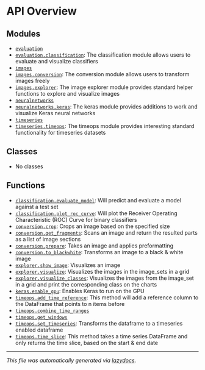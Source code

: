 <!-- markdownlint-disable -->

# API Overview

## Modules

- [`evaluation`](./evaluation.md#module-evaluation)
- [`evaluation.classification`](./evaluation.classification.md#module-evaluationclassification): The classification module allows users to evaluate and visualize classifiers
- [`images`](./images.md#module-images)
- [`images.conversion`](./images.conversion.md#module-imagesconversion): The conversion module allows users to transform images freely
- [`images.explorer`](./images.explorer.md#module-imagesexplorer): The image explorer module provides standard helper functions to explore and visualize images
- [`neuralnetworks`](./neuralnetworks.md#module-neuralnetworks)
- [`neuralnetworks.keras`](./neuralnetworks.keras.md#module-neuralnetworkskeras): The keras module provides additions to work and visualize Keras neural networks
- [`timeseries`](./timeseries.md#module-timeseries)
- [`timeseries.timeops`](./timeseries.timeops.md#module-timeseriestimeops): The timeops module provides interesting standard functionality for timeseries datasets

## Classes

- No classes

## Functions

- [`classification.evaluate_model`](./evaluation.classification.md#function-evaluate_model): Will predict and evaluate a model against a test set
- [`classification.plot_roc_curve`](./evaluation.classification.md#function-plot_roc_curve): Will plot the Receiver Operating Characteristic (ROC) Curve for binary classifiers
- [`conversion.crop`](./images.conversion.md#function-crop): Crops an image based on the specified size
- [`conversion.get_fragments`](./images.conversion.md#function-get_fragments): Scans an image and return the resulted parts as a list of image sections
- [`conversion.prepare`](./images.conversion.md#function-prepare): Takes an image and applies preformatting
- [`conversion.to_blackwhite`](./images.conversion.md#function-to_blackwhite): Transforms an image to a black & white image
- [`explorer.show_image`](./images.explorer.md#function-show_image): Visualizes an image
- [`explorer.visualize`](./images.explorer.md#function-visualize): Visualizes the images in the image_sets in a grid
- [`explorer.visualize_classes`](./images.explorer.md#function-visualize_classes): Visualizes the images from the image_set in a grid and print the corresponding class on the charts
- [`keras.enable_gpu`](./neuralnetworks.keras.md#function-enable_gpu): Enables Keras to run on the GPU
- [`timeops.add_time_reference`](./timeseries.timeops.md#function-add_time_reference): This method will add a reference column to the DataFrame that points to n items before
- [`timeops.combine_time_ranges`](./timeseries.timeops.md#function-combine_time_ranges)
- [`timeops.get_windows`](./timeseries.timeops.md#function-get_windows)
- [`timeops.set_timeseries`](./timeseries.timeops.md#function-set_timeseries): Transforms the dataframe to a timeseries enabled dataframe
- [`timeops.time_slice`](./timeseries.timeops.md#function-time_slice): This method takes a time series DataFrame and only returns the time slice, based on the start & end date


---

_This file was automatically generated via [lazydocs](https://github.com/ml-tooling/lazydocs)._
